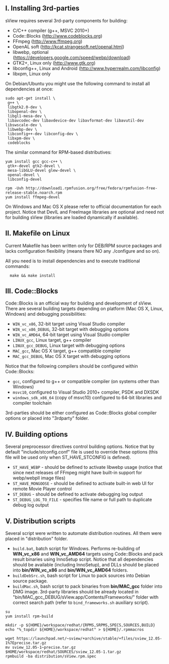 ## I. Installing 3rd-parties

sView requires several 3rd-party components for building:
* C/C++ compiler (g++, MSVC 2010+)
* Code::Blocks (http://www.codeblocks.org)
* FFmpeg (http://www.ffmpeg.org)
* OpenAL soft (http://kcat.strangesoft.net/openal.html)
* libwebp, optional (https://developers.google.com/speed/webp/download)
* GTK2+, Linux only (http://www.gtk.org)
* libconfig++, Linux and Android (http://www.hyperrealm.com/libconfig)
* libxpm, Linux only

On Debian/Ubuntu you might use the following command to install all dependencies at once:

~~~~~
sudo apt-get install \
 g++ \
 libgtk2.0-dev \
 libopenal-dev \
 libgl1-mesa-dev \
 libavcodec-dev libavdevice-dev libavformat-dev libavutil-dev libswscale-dev \
 libwebp-dev \
 libconfig++-dev libconfig-dev \
 libxpm-dev \
 codeblocks
~~~~~
 
The similar command for RPM-based distributives:

~~~~~
yum install gcc gcc-c++ \
 gtk+-devel gtk2-devel \
 mesa-libGLU-devel glew-devel \
 openal-devel \
 libconfig-devel

rpm -Uvh http://download1.rpmfusion.org/free/fedora/rpmfusion-free-release-stable.noarch.rpm
yum install ffmpeg-devel
~~~~~

On Windows and Mac OS X please refer to official documentation for each project.
Notice that DevIL and FreeImage libraries are optional and need not for building sView
(libraries are loaded dynamically if available).

## II. Makefile on Linux

Current Makefile has been written only for DEB/RPM source packages
and lacks configuration flexibility (means there NO any ./configure and so on).

All you need is to install dependencies and to execute traditional commands:

~~~~~
  make && make install
~~~~~

## III. Code::Blocks

Code::Blocks is an official way for building and development of sView.
There are several building targets depending on platform
(Mac OS X, Linux, Windows) and debugging possibilities:
* `WIN_vc_x86`,        32-bit target using Visual Studio compiler
* `WIN_vc_x86_DEBUG`,  32-bit target with debugging options
* `WIN_vc_AMD64`,      64-bit target using Visual Studio compiler
* `LINUX_gcc`,         Linux target, g++ compiler
* `LINUX_gcc_DEBUG`,   Linux target with debugging options
* `MAC_gcc`,           Mac OS X target, g++ compatible compiler
* `MAC_gcc_DEBUG`,     Mac OS X target with debugging options

Notice that the following compilers should be configured within Code::Blocks:
* `gcc`,               configured to g++ or compatible compiler (on systems other than Windows)
* `msvc10`,            configured to Visual Studio 2010+ compiler, PSDK and DXSDK
* `windows_sdk_x86_64` (copy of msvc10) configured to 64-bit libraries and compiler toolchain

3rd-parties should be either configured as Code::Blocks global compiler options
or placed into "3rdparty" folder.

## IV. Building options

Several preprocessor directives control building options.
Notice that by default "include/stconfig.conf" file is used to override these options
(this file will be used only when ST_HAVE_STCONFIG is defined).

* `ST_HAVE_WEBP` - should be defined to activate libwebp usage
  (notice that since next releases of FFmpeg might have built-in support for webp/webpll image files)
* `ST_HAVE_MONGOOSE` - should be defined to activate built-in web UI for remote Movie Player control
* `ST_DEBUG` - should be defined to activate debugging log output
* `ST_DEBUG_LOG_TO_FILE` - specifies file name or full path to duplicate debug log output

## V. Distribution scripts

Several script were written to automate distribution routines.
All them were placed in "distribution" folder.

* `build.bat`, batch script for Windows. Performs re-building of **WIN_vc_x86** and **WIN_vc_AMD64** targets
  using Code::Blocks and pack result binaries using InnoSetup script.
  Notice that all dependencies should be available (including InnoSetup),
  and DLLs should be placed into **bin/WIN_vc_x86** and **bin/WIN_vc_AMD64** folders.
* `buildDebSrc.sh`, bash script for Linux to pack sources into Debian source package.
* `buildMac.sh`, bash script to pack binaries from **bin/MAC_gcc** folder into DMG image.
  3rd-party libraries should be already located in "bin/MAC_gcc_DEBUG/sView.app/Contents/Frameworks/"
  folder with correct search path (refer to `bind_frameworks.sh` auxiliary script).

~~~~~
su
yum install rpm-build

mkdir -p ${HOME}/workspace/redhat/{RPMS,SRPMS,SPECS,SOURCES,BUILD}
echo "%_topdir ${HOME}/workspace/redhat" > ${HOME}/.rpmmacros

wget https://launchpad.net/~sview/+archive/stable/+files/sview_12.05-1%7Eprecise.tar.gz
mv sview_12.05-1~precise.tar.gz $HOME/workspace/redhat/SOURCES/sview_12.05-1.tar.gz
rpmbuild -ba distribution/sView.rpm.spec
~~~~~
